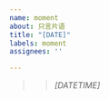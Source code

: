 ```yaml
---
name: moment
about: 只言片语
title: "[DATE]"
labels: moment
assignees: ''

---
```


>
>
>> *[DATETIME]*
